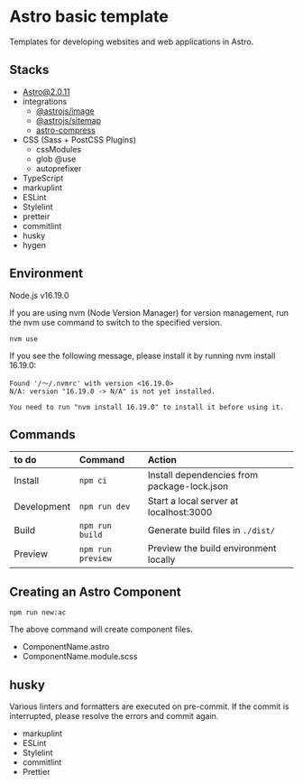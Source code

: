 # Astro basic template

Templates for developing websites and web applications in Astro.

## Stacks

- [Astro@2.0.11](https://astro.build/ "Astro@2.0.11")
- integrations
  - [@astrojs/image](https://github.com/withastro/astro/tree/main/packages/integrations/image/ "@astrojs/image")
  - [@astrojs/sitemap](https://github.com/withastro/astro/tree/main/packages/integrations/sitemap/ "@astrojs/sitemap")
  - [astro-compress](https://github.com/astro-community/astro-compress "astro-compress")
- CSS (Sass + PostCSS Plugins)
  - cssModules
  - glob @use
  - autoprefixer
- TypeScript
- markuplint
- ESLint
- Stylelint
- pretteir
- commitlint
- husky
- hygen

## Environment

Node.js v16.19.0

If you are using nvm (Node Version Manager) for version management, run the nvm use command to switch to the specified version.

```
nvm use
```

If you see the following message, please install it by running nvm install 16.19.0:

```
Found '/〜/.nvmrc' with version <16.19.0>
N/A: version "16.19.0 -> N/A" is not yet installed.

You need to run "nvm install 16.19.0" to install it before using it.
```

## Commands

| to do       | Command           | Action                                      |
| :---------- | :---------------- | :------------------------------------------ |
| Install     | `npm ci`          | Install dependencies from package-lock.json |
| Development | `npm run dev`     | Start a local server at localhost:3000      |
| Build       | `npm run build`   | Generate build files in `./dist/`           |
| Preview     | `npm run preview` | Preview the build environment locally       |

## Creating an Astro Component

```
npm run new:ac
```

The above command will create component files.

- ComponentName.astro
- ComponentName.module.scss

## husky

Various linters and formatters are executed on pre-commit.
If the commit is interrupted, please resolve the errors and commit again.

- markuplint
- ESLint
- Stylelint
- commitlint
- Prettier
